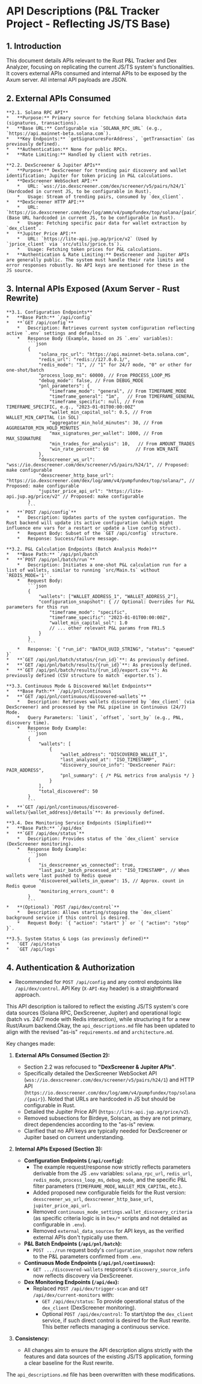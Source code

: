 # API Descriptions (P&L Tracker Project - Reflecting JS/TS Base)

## 1. Introduction

This document details APIs relevant to the Rust P&L Tracker and Dex Analyzer, focusing on replicating the current JS/TS system's functionalities. It covers external APIs consumed and internal APIs to be exposed by the Axum server. All internal API payloads are JSON.

## 2. External APIs Consumed

    **2.1. Solana RPC API**
    *   **Purpose:** Primary source for fetching Solana blockchain data (signatures, transactions).
    *   **Base URL:** Configurable via `SOLANA_RPC_URL` (e.g., `https://api.mainnet-beta.solana.com`).
    *   **Key Endpoints:** `getSignaturesForAddress`, `getTransaction` (as previously defined).
    *   **Authentication:** None for public RPCs.
    *   **Rate Limiting:** Handled by client with retries.

    **2.2. DexScreener & Jupiter APIs**
    *   **Purpose:** DexScreener for trending pair discovery and wallet identification; Jupiter for token pricing in P&L calculations.
    *   **DexScreener WebSocket API:**
        *   URL: `wss://io.dexscreener.com/dex/screener/v5/pairs/h24/1` (Hardcoded in current JS, to be configurable in Rust).
        *   Usage: Stream of trending pairs, consumed by `dex_client`.
    *   **DexScreener HTTP API:**
        *   URL: `https://io.dexscreener.com/dex/log/amm/v4/pumpfundex/top/solana/{pair}` (Base URL hardcoded in current JS, to be configurable in Rust).
        *   Usage: Fetching specific pair data for wallet extraction by `dex_client`.
    *   **Jupiter Price API:**
        *   URL: `https://lite-api.jup.ag/price/v2` (Used by `jprice_client` via `src/utils/jprice.ts`).
        *   Usage: Fetching token prices for P&L calculations.
    *   **Authentication & Rate Limiting:** DexScreener and Jupiter APIs are generally public. The system must handle their rate limits and error responses robustly. No API keys are mentioned for these in the JS source.

## 3. Internal APIs Exposed (Axum Server - Rust Rewrite)

    **3.1. Configuration Endpoints**
    *   **Base Path:** `/api/config`
    *   **`GET /api/config`**
        *   Description: Retrieves current system configuration reflecting active `.env` settings and defaults.
        *   Response Body (Example, based on JS `.env` variables):
            ```json
            {
                "solana_rpc_url": "https://api.mainnet-beta.solana.com",
                "redis_url": "redis://127.0.0.1/",
                "redis_mode": "1", // "1" for 24/7 mode, "0" or other for one-shot/batch
                "process_loop_ms": 60000, // From PROCESS_LOOP_MS
                "debug_mode": false, // From DEBUG_MODE
                "pnl_parameters": {
                    "timeframe_mode": "general", // From TIMEFRAME_MODE
                    "timeframe_general": "1m",   // From TIMEFRAME_GENERAL
                    "timeframe_specific": null, // From TIMEFRAME_SPECIFIC, e.g., "2023-01-01T00:00:00Z"
                    "wallet_min_capital_sol": 0.5, // From WALLET_MIN_CAPITAL (in SOL)
                    "aggregator_min_hold_minutes": 30, // From AGGREGATOR_MIN_HOLD_MINUTES
                    "max_signatures_per_wallet": 1000, // From MAX_SIGNATURE
                    "min_trades_for_analysis": 10,   // From AMOUNT_TRADES
                    "win_rate_percent": 60          // From WIN_RATE
                },
                "dexscreener_ws_url": "wss://io.dexscreener.com/dex/screener/v5/pairs/h24/1", // Proposed: make configurable
                "dexscreener_http_base_url": "https://io.dexscreener.com/dex/log/amm/v4/pumpfundex/top/solana/", // Proposed: make configurable
                "jupiter_price_api_url": "https://lite-api.jup.ag/price/v2" // Proposed: make configurable
            }
            ```
    *   **`POST /api/config`**
        *   Description: Updates parts of the system configuration. The Rust backend will update its active configuration (which might influence env vars for a restart or update a live config struct).
        *   Request Body: Subset of the `GET /api/config` structure.
        *   Response: Success/failure message.

    **3.2. P&L Calculation Endpoints (Batch Analysis Mode)**
    *   **Base Path:** `/api/pnl/batch`
    *   **`POST /api/pnl/batch/run`**
        *   Description: Initiates a one-shot P&L calculation run for a list of wallets, similar to running `src/Main.ts` without `REDIS_MODE='1'`.
        *   Request Body:
            ```json
            {
                "wallets": ["WALLET_ADDRESS_1", "WALLET_ADDRESS_2"],
                "configuration_snapshot": { // Optional: Overrides for P&L parameters for this run
                    "timeframe_mode": "specific",
                    "timeframe_specific": "2023-01-01T00:00:00Z",
                    "wallet_min_capital_sol": 1.0
                    // ... other relevant P&L params from FR1.5
                }
            }
            ```
        *   Response: `{ "run_id": "BATCH_UUID_STRING", "status": "queued" }`
    *   **`GET /api/pnl/batch/status/{run_id}`**: As previously defined.
    *   **`GET /api/pnl/batch/results/{run_id}`**: As previously defined.
    *   **`GET /api/pnl/batch/results/{run_id}/export.csv`**: As previously defined (CSV structure to match `exporter.ts`).

    **3.3. Continuous Mode & Discovered Wallet Endpoints**
    *   **Base Path:** `/api/pnl/continuous`
    *   **`GET /api/pnl/continuous/discovered-wallets`**
        *   Description: Retrieves wallets discovered by `dex_client` (via DexScreener) and processed by the P&L pipeline in Continuous (24/7) Mode.
        *   Query Parameters: `limit`, `offset`, `sort_by` (e.g., PNL, discovery time).
        *   Response Body Example:
            ```json
            {
                "wallets": [
                    {
                        "wallet_address": "DISCOVERED_WALLET_1",
                        "last_analyzed_at": "ISO_TIMESTAMP",
                        "discovery_source_info": "DexScreener Pair: PAIR_ADDRESS",
                        "pnl_summary": { /* P&L metrics from analysis */ }
                    }
                ],
                "total_discovered": 50
            }
            ```
    *   **`GET /api/pnl/continuous/discovered-wallets/{wallet_address}/details`**: As previously defined.

    **3.4. Dex Monitoring Service Endpoints (Simplified)**
    *   **Base Path:** `/api/dex`
    *   **`GET /api/dex/status`**
        *   Description: Provides status of the `dex_client` service (DexScreener monitoring).
        *   Response Body Example:
            ```json
            {
                "is_dexscreener_ws_connected": true,
                "last_pair_batch_processed_at": "ISO_TIMESTAMP", // When wallets were last pushed to Redis queue
                "discovered_wallets_in_queue": 15, // Approx. count in Redis queue
                "monitoring_errors_count": 0
            }
            ```
    *   **(Optional) `POST /api/dex/control`**
        *   Description: Allows starting/stopping the `dex_client` background service if this control is desired.
        *   Request Body: `{ "action": "start" }` or `{ "action": "stop" }`.

    **3.5. System Status & Logs (as previously defined)**
    *   `GET /api/status`
    *   `GET /api/logs`

## 4. Authentication & Authorization

*   Recommended for `POST /api/config` and any control endpoints like `/api/dex/control`. API Key (`X-API-Key` header) is a straightforward approach.

This API description is tailored to reflect the existing JS/TS system's core data sources (Solana RPC, DexScreener, Jupiter) and operational logic (batch vs. 24/7 mode with Redis interaction), while structuring it for a new Rust/Axum backend.Okay, the `api_descriptions.md` file has been updated to align with the revised "as-is" `requirements.md` and `architecture.md`.

Key changes made:

1.  **External APIs Consumed (Section 2):**
    *   Section 2.2 was refocused to **"DexScreener & Jupiter APIs"**.
    *   Specifically detailed the DexScreener WebSocket API (`wss://io.dexscreener.com/dex/screener/v5/pairs/h24/1`) and HTTP API (`https://io.dexscreener.com/dex/log/amm/v4/pumpfundex/top/solana/{pair}`). Noted that URLs are hardcoded in JS but should be configurable in Rust.
    *   Detailed the Jupiter Price API (`https://lite-api.jup.ag/price/v2`).
    *   Removed subsections for Birdeye, Solscan, as they are not primary, direct dependencies according to the "as-is" review.
    *   Clarified that no API keys are typically needed for DexScreener or Jupiter based on current understanding.

2.  **Internal APIs Exposed (Section 3):**
    *   **Configuration Endpoints (`/api/config`):**
        *   The example request/response now strictly reflects parameters derivable from the JS `.env` variables: `solana_rpc_url`, `redis_url`, `redis_mode`, `process_loop_ms`, `debug_mode`, and the specific P&L filter parameters (`TIMEFRAME_MODE`, `WALLET_MIN_CAPITAL`, etc.).
        *   Added proposed new configurable fields for the Rust version: `dexscreener_ws_url`, `dexscreener_http_base_url`, `jupiter_price_api_url`.
        *   Removed `continuous_mode_settings.wallet_discovery_criteria` (as specific criteria logic is in `Dex/*` scripts and not detailed as configurable in `.env`).
        *   Removed `external_data_sources` for API keys, as the verified external APIs don't typically use them.
    *   **P&L Batch Endpoints (`/api/pnl/batch`):**
        *   `POST .../run` request body's `configuration_snapshot` now refers to the P&L parameters confirmed from `.env`.
    *   **Continuous Mode Endpoints (`/api/pnl/continuous`):**
        *   `GET .../discovered-wallets` response's `discovery_source_info` now reflects discovery via DexScreener.
    *   **Dex Monitoring Endpoints (`/api/dex`):**
        *   Replaced `POST /api/dex/trigger-scan` and `GET /api/dex/current-monitors` with:
            *   `GET /api/dex/status`: To provide operational status of the `dex_client` (DexScreener monitoring).
            *   Optional `POST /api/dex/control`: To start/stop the `dex_client` service, if such direct control is desired for the Rust rewrite. This better reflects managing a continuous service.

3.  **Consistency:**
    *   All changes aim to ensure the API description aligns strictly with the features and data sources of the existing JS/TS application, forming a clear baseline for the Rust rewrite.

The `api_descriptions.md` file has been overwritten with these modifications.
